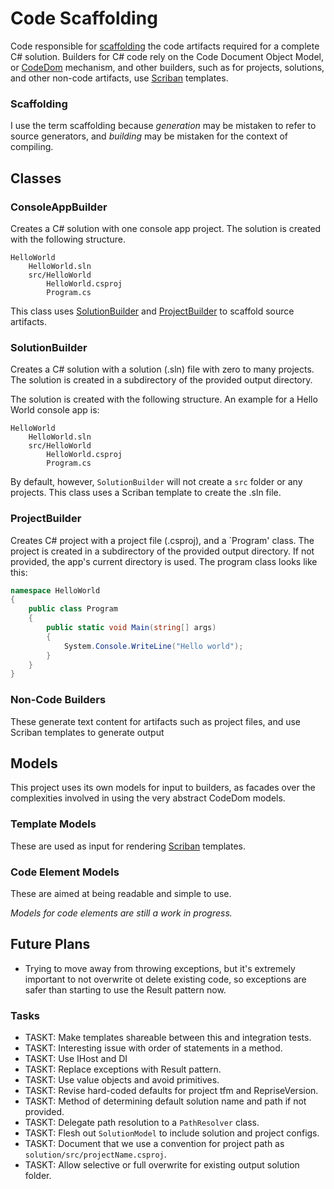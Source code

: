 ﻿# Code Scaffolding

Code responsible for [scaffolding](#Scaffolding) the code artifacts required for a complete C# solution.
Builders for C# code rely on the Code Document Object Model, or [CodeDom](https://learn.microsoft.com/en-us/dotnet/framework/reflection-and-codedom/dynamic-source-code-generation-and-compilation)
mechanism, and other builders, such as for projects, solutions, and other non-code artifacts, use [Scriban](https://github.com/scriban/scriban) 
templates. 

### Scaffolding

I use the term scaffolding because _generation_ may be mistaken to refer to source generators,
and _building_ may be mistaken for the context of compiling.

## Classes

### ConsoleAppBuilder

Creates a C# solution with one console app project. The solution is created with the following structure. 

```
HelloWorld
    HelloWorld.sln
    src/HelloWorld
        HelloWorld.csproj
        Program.cs
```   

This class uses [SolutionBuilder](#solutionbuilder) and [ProjectBuilder](#projectbuilder) to scaffold source artifacts.

### SolutionBuilder

Creates a C# solution with a solution (.sln) file with zero to many projects. The solution is created in a
subdirectory of the provided output directory. 

The solution is created with the following structure. An example for a Hello World console app is:

```
HelloWorld
    HelloWorld.sln
    src/HelloWorld
        HelloWorld.csproj
        Program.cs
```        
        
By default, however, `SolutionBuilder` will not create a `src` folder or any projects. This class uses a Scriban 
template to create the .sln file.

### ProjectBuilder

Creates C# project with a project file (.csproj), and a `Program' class. The project is created in a
subdirectory of the provided output directory. If not provided, the app's current directory is used.
The program class looks like this:

```csharp
namespace HelloWorld
{        
    public class Program
    {        
        public static void Main(string[] args)
        {
            System.Console.WriteLine("Hello world");
        }
    }
}
```

### Non-Code Builders

These generate text content for artifacts such as project files, and use Scriban templates to generate output


## Models 

This project uses its own models for input to builders, as facades over the complexities involved in using the 
very abstract CodeDom models. 

### Template Models

These are used as input for rendering [Scriban](https://github.com/scriban/scriban) templates. 

### Code Element Models

These are aimed at being readable and simple to use. 

_Models for code elements are still a work in progress._

## Future Plans

- Trying to move away from throwing exceptions, but it's extremely important to not overwrite ot delete existing code, 
so exceptions are safer than starting to use the Result pattern now. 

### Tasks

- TASKT: Make templates shareable between this and integration tests.
- TASKT: Interesting issue with order of statements in a method.
- TASKT: Use IHost and DI
- TASKT: Replace exceptions with Result pattern.
- TASKT: Use value objects and avoid primitives.
- TASKT: Revise hard-coded defaults for project tfm and RepriseVersion.
- TASKT: Method of determining default solution name and path if not provided.
- TASKT: Delegate path resolution to a `PathResolver` class.
- TASKT: Flesh out `SolutionModel` to include solution and project configs.
- TASKT: Document that we use a convention for project path as `solution/src/projectName.csproj`.
- TASKT: Allow selective or full overwrite for existing output solution folder.


